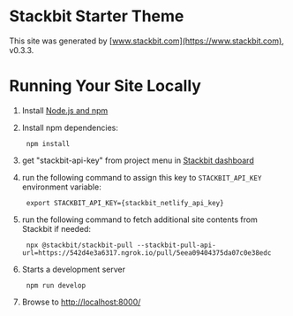 # Stackbit Starter Theme

This site was generated by [www.stackbit.com](https://www.stackbit.com), v0.3.3.

# Running Your Site Locally

1. Install [Node.js and npm](https://nodejs.org/en/)

1. Install npm dependencies:

        npm install

1. get "stackbit-api-key" from project menu in [Stackbit dashboard](https://app.stackbit.com/dashboard)

1. run the following command to assign this key to `STACKBIT_API_KEY` environment variable:

        export STACKBIT_API_KEY={stackbit_netlify_api_key}

1. run the following command to fetch additional site contents from Stackbit if needed:

        npx @stackbit/stackbit-pull --stackbit-pull-api-url=https://542d4e3a6317.ngrok.io/pull/5eea09404375da07c0e38edc

1. Starts a development server

        npm run develop

1. Browse to [http://localhost:8000/](http://localhost:8000/)
